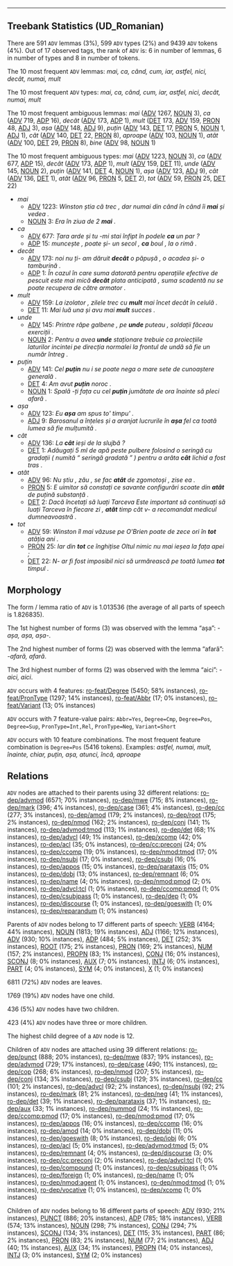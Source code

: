 

--------------------------------------------------------------------------------

## Treebank Statistics (UD_Romanian)

There are 591 `ADV` lemmas (3%), 599 `ADV` types (2%) and 9439 `ADV` tokens (4%).
Out of 17 observed tags, the rank of `ADV` is: 6 in number of lemmas, 6 in number of types and 8 in number of tokens.

The 10 most frequent `ADV` lemmas: <em>mai, ca, când, cum, iar, astfel, nici, decât, numai, mult</em>

The 10 most frequent `ADV` types:  <em>mai, ca, când, cum, iar, astfel, nici, decât, numai, mult</em>

The 10 most frequent ambiguous lemmas: <em>mai</em> ([ADV]() 1267, [NOUN]() 3), <em>ca</em> ([ADV]() 719, [ADP]() 16), <em>decât</em> ([ADV]() 173, [ADP]() 1), <em>mult</em> ([DET]() 173, [ADV]() 159, [PRON]() 48, [ADJ]() 3), <em>așa</em> ([ADV]() 148, [ADJ]() 9), <em>puțin</em> ([ADV]() 143, [DET]() 17, [PRON]() 5, [NOUN]() 1, [ADJ]() 1), <em>cât</em> ([ADV]() 140, [DET]() 22, [PRON]() 8), <em>aproape</em> ([ADV]() 103, [NOUN]() 1), <em>atât</em> ([ADV]() 100, [DET]() 29, [PRON]() 8), <em>bine</em> ([ADV]() 98, [NOUN]() 1)

The 10 most frequent ambiguous types:  <em>mai</em> ([ADV]() 1223, [NOUN]() 3), <em>ca</em> ([ADV]() 677, [ADP]() 15), <em>decât</em> ([ADV]() 173, [ADP]() 1), <em>mult</em> ([ADV]() 159, [DET]() 11), <em>unde</em> ([ADV]() 145, [NOUN]() 2), <em>puțin</em> ([ADV]() 141, [DET]() 4, [NOUN]() 1), <em>așa</em> ([ADV]() 123, [ADJ]() 9), <em>cât</em> ([ADV]() 136, [DET]() 1), <em>atât</em> ([ADV]() 96, [PRON]() 5, [DET]() 2), <em>tot</em> ([ADV]() 59, [PRON]() 25, [DET]() 22)


* <em>mai</em>
  * [ADV]() 1223: <em>Winston știa că trec , dar numai din când în când îi <b>mai</b> și vedea .</em>
  * [NOUN]() 3: <em>Era în ziua de 2 <b>mai</b> .</em>
* <em>ca</em>
  * [ADV]() 677: <em>Țara arde și tu -mi stai înfipt în podele <b>ca</b> un par ?</em>
  * [ADP]() 15: <em>muncește , poate și- un secol , <b>ca</b> boul , la o rimă .</em>
* <em>decât</em>
  * [ADV]() 173: <em>noi nu ți- am dăruit <b>decât</b> o păpușă , o acadea și- o tamburină .</em>
  * [ADP]() 1: <em>În cazul în care suma datorată pentru operațiile efective de pescuit este mai mică <b>decât</b> plata anticipată , suma scadentă nu se poate recupera de către armator .</em>
* <em>mult</em>
  * [ADV]() 159: <em>La izolator , zilele trec cu <b>mult</b> mai încet decât în celulă .</em>
  * [DET]() 11: <em>Mai luă una și avu mai <b>mult</b> succes .</em>
* <em>unde</em>
  * [ADV]() 145: <em>Printre râpe galbene , pe <b>unde</b> puteau , soldații făceau exerciții .</em>
  * [NOUN]() 2: <em>Pentru a avea <b>unde</b> staționare trebuie ca proiecțiile laturilor incintei pe direcția normalei la frontul de undă să fie un număr întreg .</em>
* <em>puțin</em>
  * [ADV]() 141: <em>Cel <b>puțin</b> nu i se poate nega o mare sete de cunoaștere generală .</em>
  * [DET]() 4: <em>Am avut <b>puțin</b> noroc .</em>
  * [NOUN]() 1: <em>Spală -ți fața cu cel <b>puțin</b> jumătate de ora înainte să pleci afară .</em>
* <em>așa</em>
  * [ADV]() 123: <em>Eu <b>așa</b> am spus to' timpu' .</em>
  * [ADJ]() 9: <em>Barosanul a înțeles și a aranjat lucrurile în <b>așa</b> fel ca toată lumea să fie mulțumită .</em>
* <em>cât</em>
  * [ADV]() 136: <em>La <b>cât</b> ieși de la slujbă ?</em>
  * [DET]() 1: <em>Adăugați 5 ml de apă peste pulbere folosind o seringă cu gradații ( numită “ seringă gradată ” ) pentru a arăta <b>cât</b> lichid a fost tras .</em>
* <em>atât</em>
  * [ADV]() 96: <em>Nu știu , zău , se fac <b>atât</b> de zgomotoși , zise ea .</em>
  * [PRON]() 5: <em>E uimitor să constați ce savante configurări scoate din <b>atât</b> de puțină substanță .</em>
  * [DET]() 2: <em>Dacă încetați să luați Tarceva Este important să continuați să luați Tarceva în fiecare zi , <b>atât</b> timp cât v- a recomandat medicul dumneavoastră .</em>
* <em>tot</em>
  * [ADV]() 59: <em>Winston îl mai văzuse pe O'Brien poate de zece ori în <b>tot</b> atâția ani .</em>
  * [PRON]() 25: <em>Iar din <b>tot</b> ce înghițise Oltul nimic nu mai ieșea la fața apei ;</em>
  * [DET]() 22: <em>N- ar fi fost imposibil nici să urmărească pe toată lumea <b>tot</b> timpul .</em>

## Morphology

The form / lemma ratio of `ADV` is 1.013536 (the average of all parts of speech is 1.826835).

The 1st highest number of forms (3) was observed with the lemma “așa”: <em>-așa, așa, așa-</em>.

The 2nd highest number of forms (2) was observed with the lemma “afară”: <em>-afară, afară</em>.

The 3rd highest number of forms (2) was observed with the lemma “aici”: <em>-aici, aici</em>.

`ADV` occurs with 4 features: [ro-feat/Degree]() (5450; 58% instances), [ro-feat/PronType]() (1297; 14% instances), [ro-feat/Abbr]() (17; 0% instances), [ro-feat/Variant]() (13; 0% instances)

`ADV` occurs with 7 feature-value pairs: `Abbr=Yes`, `Degree=Cmp`, `Degree=Pos`, `Degree=Sup`, `PronType=Int,Rel`, `PronType=Neg`, `Variant=Short`

`ADV` occurs with 10 feature combinations.
The most frequent feature combination is `Degree=Pos` (5416 tokens).
Examples: <em>astfel, numai, mult, înainte, chiar, puțin, așa, atunci, încă, aproape</em>


## Relations

`ADV` nodes are attached to their parents using 32 different relations: [ro-dep/advmod]() (6571; 70% instances), [ro-dep/mwe]() (715; 8% instances), [ro-dep/mark]() (396; 4% instances), [ro-dep/case]() (361; 4% instances), [ro-dep/cc]() (277; 3% instances), [ro-dep/amod]() (179; 2% instances), [ro-dep/root]() (175; 2% instances), [ro-dep/nmod]() (162; 2% instances), [ro-dep/conj]() (141; 1% instances), [ro-dep/advmod:tmod]() (113; 1% instances), [ro-dep/det]() (68; 1% instances), [ro-dep/advcl]() (49; 1% instances), [ro-dep/xcomp]() (42; 0% instances), [ro-dep/acl]() (35; 0% instances), [ro-dep/cc:preconj]() (24; 0% instances), [ro-dep/ccomp]() (19; 0% instances), [ro-dep/nmod:tmod]() (17; 0% instances), [ro-dep/nsubj]() (17; 0% instances), [ro-dep/csubj]() (16; 0% instances), [ro-dep/appos]() (15; 0% instances), [ro-dep/parataxis]() (15; 0% instances), [ro-dep/dobj]() (13; 0% instances), [ro-dep/remnant]() (6; 0% instances), [ro-dep/name]() (4; 0% instances), [ro-dep/nmod:pmod]() (2; 0% instances), [ro-dep/advcl:tcl]() (1; 0% instances), [ro-dep/ccomp:pmod]() (1; 0% instances), [ro-dep/csubjpass]() (1; 0% instances), [ro-dep/dep]() (1; 0% instances), [ro-dep/discourse]() (1; 0% instances), [ro-dep/goeswith]() (1; 0% instances), [ro-dep/reparandum]() (1; 0% instances)

Parents of `ADV` nodes belong to 17 different parts of speech: [VERB]() (4164; 44% instances), [NOUN]() (1813; 19% instances), [ADJ]() (1166; 12% instances), [ADV]() (930; 10% instances), [ADP]() (484; 5% instances), [DET]() (252; 3% instances), [ROOT]() (175; 2% instances), [PRON]() (169; 2% instances), [NUM]() (157; 2% instances), [PROPN]() (83; 1% instances), [CONJ]() (16; 0% instances), [SCONJ]() (8; 0% instances), [AUX]() (7; 0% instances), [INTJ]() (6; 0% instances), [PART]() (4; 0% instances), [SYM]() (4; 0% instances), [X]() (1; 0% instances)

6811 (72%) `ADV` nodes are leaves.

1769 (19%) `ADV` nodes have one child.

436 (5%) `ADV` nodes have two children.

423 (4%) `ADV` nodes have three or more children.

The highest child degree of a `ADV` node is 12.

Children of `ADV` nodes are attached using 39 different relations: [ro-dep/punct]() (888; 20% instances), [ro-dep/mwe]() (837; 19% instances), [ro-dep/advmod]() (729; 17% instances), [ro-dep/case]() (490; 11% instances), [ro-dep/cop]() (268; 6% instances), [ro-dep/nmod]() (207; 5% instances), [ro-dep/conj]() (134; 3% instances), [ro-dep/csubj]() (129; 3% instances), [ro-dep/cc]() (101; 2% instances), [ro-dep/advcl]() (92; 2% instances), [ro-dep/nsubj]() (92; 2% instances), [ro-dep/mark]() (81; 2% instances), [ro-dep/neg]() (41; 1% instances), [ro-dep/det]() (39; 1% instances), [ro-dep/parataxis]() (37; 1% instances), [ro-dep/aux]() (33; 1% instances), [ro-dep/nummod]() (24; 1% instances), [ro-dep/ccomp:pmod]() (17; 0% instances), [ro-dep/nmod:pmod]() (17; 0% instances), [ro-dep/appos]() (16; 0% instances), [ro-dep/ccomp]() (16; 0% instances), [ro-dep/amod]() (14; 0% instances), [ro-dep/dobj]() (11; 0% instances), [ro-dep/goeswith]() (8; 0% instances), [ro-dep/iobj]() (6; 0% instances), [ro-dep/acl]() (5; 0% instances), [ro-dep/advmod:tmod]() (5; 0% instances), [ro-dep/remnant]() (4; 0% instances), [ro-dep/discourse]() (3; 0% instances), [ro-dep/cc:preconj]() (2; 0% instances), [ro-dep/advcl:tcl]() (1; 0% instances), [ro-dep/compound]() (1; 0% instances), [ro-dep/csubjpass]() (1; 0% instances), [ro-dep/foreign]() (1; 0% instances), [ro-dep/name]() (1; 0% instances), [ro-dep/nmod:agent]() (1; 0% instances), [ro-dep/nmod:tmod]() (1; 0% instances), [ro-dep/vocative]() (1; 0% instances), [ro-dep/xcomp]() (1; 0% instances)

Children of `ADV` nodes belong to 16 different parts of speech: [ADV]() (930; 21% instances), [PUNCT]() (886; 20% instances), [ADP]() (785; 18% instances), [VERB]() (574; 13% instances), [NOUN]() (298; 7% instances), [CONJ]() (294; 7% instances), [SCONJ]() (134; 3% instances), [DET]() (115; 3% instances), [PART]() (86; 2% instances), [PRON]() (83; 2% instances), [NUM]() (77; 2% instances), [ADJ]() (40; 1% instances), [AUX]() (34; 1% instances), [PROPN]() (14; 0% instances), [INTJ]() (3; 0% instances), [SYM]() (2; 0% instances)

